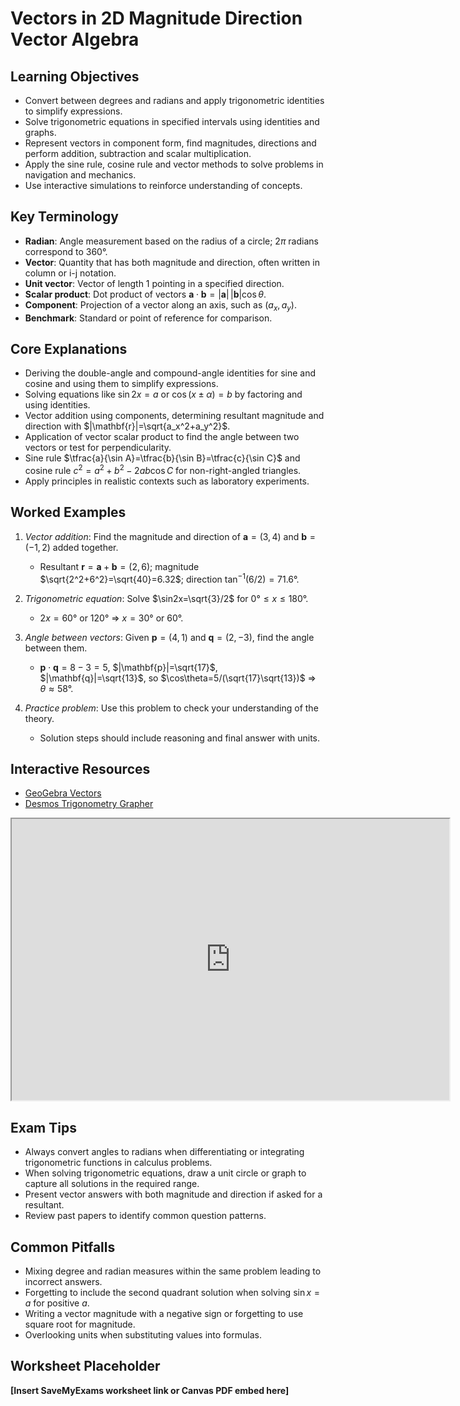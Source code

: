 # Vectors in 2D Magnitude Direction Vector Algebra

## Learning Objectives
- Convert between degrees and radians and apply trigonometric identities to simplify expressions.
- Solve trigonometric equations in specified intervals using identities and graphs.
- Represent vectors in component form, find magnitudes, directions and perform addition, subtraction and scalar multiplication.
- Apply the sine rule, cosine rule and vector methods to solve problems in navigation and mechanics.
- Use interactive simulations to reinforce understanding of concepts.

## Key Terminology
- **Radian**: Angle measurement based on the radius of a circle; $2\pi$ radians correspond to 360°.
- **Vector**: Quantity that has both magnitude and direction, often written in column or i-j notation.
- **Unit vector**: Vector of length 1 pointing in a specified direction.
- **Scalar product**: Dot product of vectors $\mathbf{a}\cdot\mathbf{b}=|\mathbf{a}|\,|\mathbf{b}|\cos\theta$.
- **Component**: Projection of a vector along an axis, such as $(a_x,a_y)$.
- **Benchmark**: Standard or point of reference for comparison.

## Core Explanations
- Deriving the double-angle and compound-angle identities for sine and cosine and using them to simplify expressions.
- Solving equations like $\sin2x=a$ or $\cos(x\pm \alpha)=b$ by factoring and using identities.
- Vector addition using components, determining resultant magnitude and direction with $|\mathbf{r}|=\sqrt{a_x^2+a_y^2}$.
- Application of vector scalar product to find the angle between two vectors or test for perpendicularity.
- Sine rule $\tfrac{a}{\sin A}=\tfrac{b}{\sin B}=\tfrac{c}{\sin C}$ and cosine rule $c^2=a^2+b^2-2ab\cos C$ for non-right-angled triangles.
- Apply principles in realistic contexts such as laboratory experiments.

## Worked Examples
1. *Vector addition*: Find the magnitude and direction of $\mathbf{a}=(3,4)$ and $\mathbf{b}=(-1,2)$ added together.
   - Resultant $\mathbf{r}=\mathbf{a}+\mathbf{b}=(2,6)$; magnitude $\sqrt{2^2+6^2}=\sqrt{40}=6.32$; direction $\tan^{-1}(6/2)=71.6°$.
2. *Trigonometric equation*: Solve $\sin2x=\sqrt{3}/2$ for $0°\le x\le180°$.
   - $2x=60°$ or $120°$ ⇒ $x=30°$ or $60°$.
3. *Angle between vectors*: Given $\mathbf{p}=(4,1)$ and $\mathbf{q}=(2,-3)$, find the angle between them.
   - $\mathbf{p}\cdot\mathbf{q}=8-3=5$, $|\mathbf{p}|=\sqrt{17}$, $|\mathbf{q}|=\sqrt{13}$, so $\cos\theta=5/(\sqrt{17}\sqrt{13})$ ⇒ $\theta\approx58°$.

4. *Practice problem*: Use this problem to check your understanding of the theory.
   - Solution steps should include reasoning and final answer with units.
## Interactive Resources
- [GeoGebra Vectors](https://www.geogebra.org/m/FJ2TtR9J)
- [Desmos Trigonometry Grapher](https://www.desmos.com/calculator)
<iframe src="https://www.desmos.com/calculator/bdmodv2bvw?embed" width="700" height="450" title="Interactive simulation" loading="lazy"></iframe>

## Exam Tips
- Always convert angles to radians when differentiating or integrating trigonometric functions in calculus problems.
- When solving trigonometric equations, draw a unit circle or graph to capture all solutions in the required range.
- Present vector answers with both magnitude and direction if asked for a resultant.
- Review past papers to identify common question patterns.

## Common Pitfalls
- Mixing degree and radian measures within the same problem leading to incorrect answers.
- Forgetting to include the second quadrant solution when solving $\sin x=a$ for positive $a$.
- Writing a vector magnitude with a negative sign or forgetting to use square root for magnitude.
- Overlooking units when substituting values into formulas.

## Worksheet Placeholder
**[Insert SaveMyExams worksheet link or Canvas PDF embed here]**
